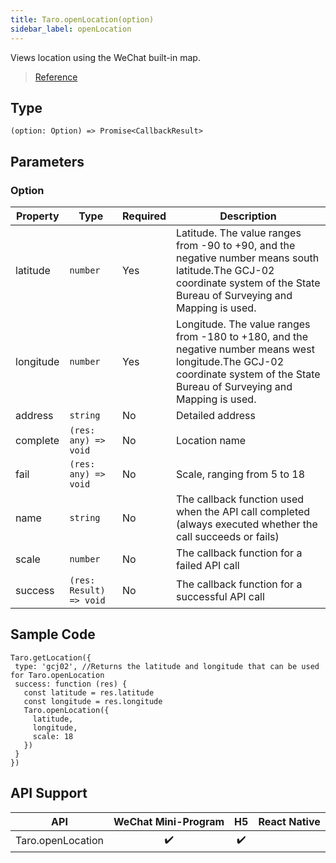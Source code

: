 ```yaml
---
title: Taro.openLocation(option)
sidebar_label: openLocation
---
```


Views location using the WeChat built-in map.

> [Reference](https://developers.weixin.qq.com/miniprogram/dev/api/location/wx.openLocation.html)

## Type

```tsx
(option: Option) => Promise<CallbackResult>
```

## Parameters

### Option

<table>
  <thead>
    <tr>
      <th>Property</th>
      <th>Type</th>
      <th style={{ textAlign: "center"}}>Required</th>
      <th>Description</th>
    </tr>
  </thead>
  <tbody>
    <tr>
      <td>latitude</td>
      <td><code>number</code></td>
      <td style={{ textAlign: "center"}}>Yes</td>
      <td>Latitude. The value ranges from -90 to +90, and the negative number means south latitude.The GCJ-02 coordinate system of the State Bureau of Surveying and Mapping is used.</td>
    </tr>
    <tr>
      <td>longitude</td>
      <td><code>number</code></td>
      <td style={{ textAlign: "center"}}>Yes</td>
      <td>Longitude. The value ranges from -180 to +180, and the negative number means west longitude.The GCJ-02 coordinate system of the State Bureau of Surveying and Mapping is used.</td>
    </tr>
    <tr>
      <td>address</td>
      <td><code>string</code></td>
      <td style={{ textAlign: "center"}}>No</td>
      <td>Detailed address</td>
    </tr>
    <tr>
      <td>complete</td>
      <td><code>(res: any) =&gt; void</code></td>
      <td style={{ textAlign: "center"}}>No</td>
      <td>Location name</td>
    </tr>
    <tr>
      <td>fail</td>
      <td><code>(res: any) =&gt; void</code></td>
      <td style={{ textAlign: "center"}}>No</td>
      <td>Scale, ranging from 5 to 18</td>
    </tr>
    <tr>
      <td>name</td>
      <td><code>string</code></td>
      <td style={{ textAlign: "center"}}>No</td>
      <td>The callback function used when the API call completed (always executed whether the call succeeds or fails)</td>
    </tr>
    <tr>
      <td>scale</td>
      <td><code>number</code></td>
      <td style={{ textAlign: "center"}}>No</td>
      <td>The callback function for a failed API call</td>
    </tr>
    <tr>
      <td>success</td>
      <td><code>(res: Result) =&gt; void</code></td>
      <td style={{ textAlign: "center"}}>No</td>
      <td>The callback function for a successful API call</td>
    </tr>
  </tbody>
</table>

## Sample Code

```tsx
Taro.getLocation({
 type: 'gcj02', //Returns the latitude and longitude that can be used for Taro.openLocation
 success: function (res) {
   const latitude = res.latitude
   const longitude = res.longitude
   Taro.openLocation({
     latitude,
     longitude,
     scale: 18
   })
 }
})
```

## API Support

|        API        | WeChat Mini-Program | H5 | React Native |
|:-----------------:|:-------------------:|:--:|:------------:|
| Taro.openLocation |         ✔️          | ✔️ |              |
